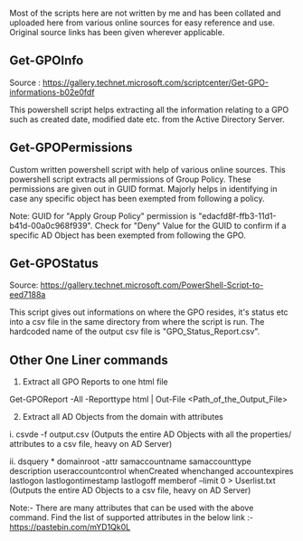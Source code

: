 Most of the scripts here are not written by me and has been collated and uploaded here from various online sources for easy reference and use.
Original source links has been given wherever applicable.

Get-GPOInfo 
-----------
Source : https://gallery.technet.microsoft.com/scriptcenter/Get-GPO-informations-b02e0fdf

This powershell script helps extracting all the information relating to a GPO such as created date, modified date etc. from the Active Directory Server.

Get-GPOPermissions 
------------------

Custom written powershell script with help of various online sources.
This powershell script extracts all permissions of Group Policy. These permissions are given out in GUID format. Majorly helps in identifying in case any specific object has been exempted from following a policy. 

Note: 
GUID for "Apply Group Policy" permission is "edacfd8f-ffb3-11d1-b41d-00a0c968f939". Check for "Deny" Value  for the GUID to confirm if a specific AD Object has been exempted from following the GPO.

Get-GPOStatus 
-------------
Source: https://gallery.technet.microsoft.com/PowerShell-Script-to-eed7188a

This script gives out informations on where the GPO resides, it's status etc into a csv file in the same directory from where the script is run. The hardcoded name of the output csv file is "GPO_Status_Report.csv".

Other One Liner commands
------------------------
1. Extract all GPO Reports to one html file

Get-GPOReport -All -Reporttype html | Out-File <Path_of_the_Output_File>

2. Extract all AD Objects from the domain  with attributes

i. csvde -f output.csv (Outputs the entire AD Objects with all the properties/ attributes to a csv file, heavy on AD Server)

ii. dsquery * domainroot -attr samaccountname samaccounttype description useraccountcontrol whenCreated whenchanged accountexpires lastlogon lastlogontimestamp lastlogoff memberof –limit 0 > Userlist.txt (Outputs the entire AD Objects to a csv file, heavy on AD Server)

Note:- 
There are many attributes that can be used with the above command. Find the list of supported attributes in the below link :-
https://pastebin.com/mYD1Qk0L




